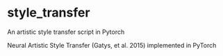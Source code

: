 # style_transfer
An artistic style transfer script in Pytorch

Neural Artistic Style Transfer (Gatys, et al. 2015) implemented in PyTorch
